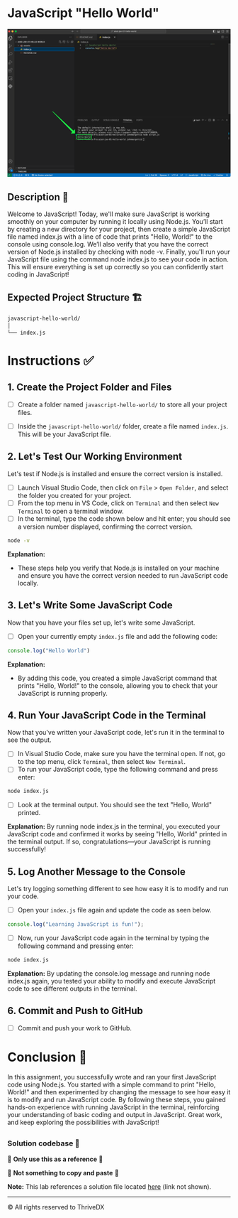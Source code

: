 # JavaScript "Hello World"
![Screenshot of the finished webpage](./assets/images/example.png)
##

## Description 📄
Welcome to JavaScript! Today, we'll make sure JavaScript is working smoothly on your computer by running it locally using Node.js. You’ll start by creating a new directory for your project, then create a simple JavaScript file named index.js with a line of code that prints "Hello, World!" to the console using console.log. We’ll also verify that you have the correct version of Node.js installed by checking with node -v. Finally, you'll run your JavaScript file using the command node index.js to see your code in action. This will ensure everything is set up correctly so you can confidently start coding in JavaScript!


## Expected Project Structure 🏗️

```plaintext
javascript-hello-world/
│
└── index.js
```

# Instructions ✅

## 1. **Create the Project Folder and Files**
   - [ ] Create a folder named `javascript-hello-world/` to store all your project files.
   
   - [ ] Inside the `javascript-hello-world/` folder, create a file named `index.js`. This will be your JavaScript file.
   

## 2. **Let's Test Our Working Environment**
Let's test if Node.js is installed and ensure the correct version is installed. 

  - [ ] Launch Visual Studio Code, then click on `File` > `Open Folder`, and select the folder you created for your project.
  - [ ] From the top menu in VS Code, click on `Terminal` and then select `New Terminal` to open a terminal window.
  - [ ] In the terminal, type the code shown below and hit enter; you should see a version number displayed, confirming the correct version.

```bash
node -v 
```

**Explanation:**
- These steps help you verify that Node.js is installed on your machine and ensure you have the correct version needed to run JavaScript code locally.

## 3. **Let's Write Some JavaScript Code**
Now that you have your files set up, let's write some JavaScript.

  - [ ] Open your currently empty `index.js` file and add the following code:

```javascript
console.log("Hello World")
```

**Explanation:**
- By adding this code, you created a simple JavaScript command that prints "Hello, World!" to the console, allowing you to check that your JavaScript is running properly.

##

## 4. **Run Your JavaScript Code in the Terminal**
Now that you've written your JavaScript code, let's run it in the terminal to see the output.

  - [ ] In Visual Studio Code, make sure you have the terminal open. If not, go to the top menu, click `Terminal`, then select `New Terminal`.
  - [ ] To run your JavaScript code, type the following command and press enter:
  
```bash
node index.js
```
 - [ ] Look at the terminal output. You should see the text "Hello, World" printed. 

**Explanation:**
By running node index.js in the terminal, you executed your JavaScript code and confirmed it works by seeing "Hello, World" printed in the terminal output. If so, congratulations—your JavaScript is running successfully!

## 5. **Log Another Message to the Console**
Let's try logging something different to see how easy it is to modify and run your code.

- [ ] Open your `index.js` file again and update the code as seen below.

```javascript
console.log("Learning JavaScript is fun!");
```
  - [ ] Now, run your JavaScript code again in the terminal by typing the following command and pressing enter:
  
```bash
node index.js
```

**Explanation:**
By updating the console.log message and running node index.js again, you tested your ability to modify and execute JavaScript code to see different outputs in the terminal.

## 6. **Commit and Push to GitHub**
 - [ ] Commit and push your work to GitHub.

# Conclusion 📄
In this assignment, you successfully wrote and ran your first JavaScript code using Node.js. You started with a simple command to print "Hello, World!" and then experimented by changing the message to see how easy it is to modify and run JavaScript code. By following these steps, you gained hands-on experience with running JavaScript in the terminal, reinforcing your understanding of basic coding and output in JavaScript. Great work, and keep exploring the possibilities with JavaScript!

##

### Solution codebase 👀
🛑 **Only use this as a reference** 🛑

💾 **Not something to copy and paste** 💾

**Note:**  This lab references a solution file located [here](https://github.com/HackerUSA-CE/aisd-jse-01-hello-world/tree/solution) (link not shown).


---
© All rights reserved to ThriveDX

